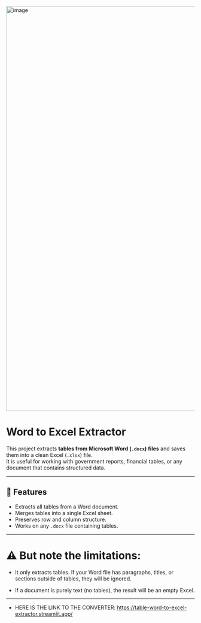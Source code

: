 <img width="1920" height="1080" alt="image" src="https://github.com/user-attachments/assets/93b6a89b-e706-47ca-85a3-f8832b766572" />

# Word to Excel Extractor

This project extracts **tables from Microsoft Word (`.docx`) files** and saves them into a clean Excel (`.xlsx`) file.  
It is useful for working with government reports, financial tables, or any document that contains structured data.

---

## 🚀 Features
- Extracts all tables from a Word document.
- Merges tables into a single Excel sheet.
- Preserves row and column structure.
- Works on any `.docx` file containing tables.

---

# ⚠️ But note the limitations:

- It only extracts tables. If your Word file has paragraphs, titles, or sections outside of tables, they will be ignored.

- If a document is purely text (no tables), the result will be an empty Excel.

---

- HERE IS THE LINK TO THE CONVERTER: https://table-word-to-excel-extractor.streamlit.app/


